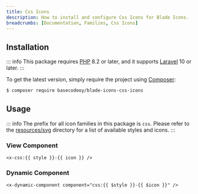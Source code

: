 ```yaml
---
title: Css Icons
description: How to install and configure Css Icons for Blade Icons.
breadcrumbs: [Documentation, Families, Css Icons]
---
```


## Installation

::: info
This package requires [PHP](https://www.php.net/) 8.2 or later, and it supports [Laravel](https://laravel.com/) 10 or later.
:::

To get the latest version, simply require the project using [Composer](https://getcomposer.org/):

```bash
$ composer require basecodeoy/blade-icons-css-icons
```

## Usage

::: info
The prefix for all icon families in this package is `css`. Please refer to the [resources/svg](https://github.com/basecodeoy/blade-icons-css-icons/tree/main/resources/svg) directory for a list of available styles and icons.
:::

### View Component

```blade
<x-css:{{ style }}-{{ icon }} />
```

### Dynamic Component

```blade
<x-dynamic-component component="css:{{ $style }}-{{ $icon }}" />
```
